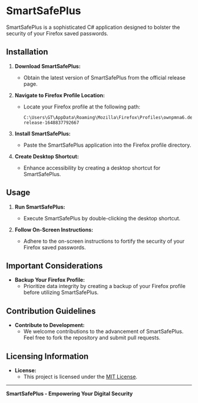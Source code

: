 # SmartSafePlus

SmartSafePlus is a sophisticated C# application designed to bolster the security of your Firefox saved passwords.

## Installation

1. **Download SmartSafePlus:**
   - Obtain the latest version of SmartSafePlus from the official release page.

2. **Navigate to Firefox Profile Location:**
   - Locate your Firefox profile at the following path:
     ```
     C:\Users\GT\AppData\Roaming\Mozilla\Firefox\Profiles\ownpmna6.default-release-1648837792667
     ```

3. **Install SmartSafePlus:**
   - Paste the SmartSafePlus application into the Firefox profile directory.

4. **Create Desktop Shortcut:**
   - Enhance accessibility by creating a desktop shortcut for SmartSafePlus.

## Usage

1. **Run SmartSafePlus:**
   - Execute SmartSafePlus by double-clicking the desktop shortcut.

2. **Follow On-Screen Instructions:**
   - Adhere to the on-screen instructions to fortify the security of your Firefox saved passwords.

## Important Considerations

- **Backup Your Firefox Profile:**
  - Prioritize data integrity by creating a backup of your Firefox profile before utilizing SmartSafePlus.

## Contribution Guidelines

- **Contribute to Development:**
  - We welcome contributions to the advancement of SmartSafePlus. Feel free to fork the repository and submit pull requests.

## Licensing Information

- **License:**
  - This project is licensed under the [MIT License](LICENSE.md).

---

**SmartSafePlus - Empowering Your Digital Security**
